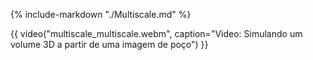 {% include-markdown "./Multiscale.md" %}

{{ video("multiscale_multiscale.webm", caption="Video: Simulando um volume 3D a partir de uma imagem de poço") }}
